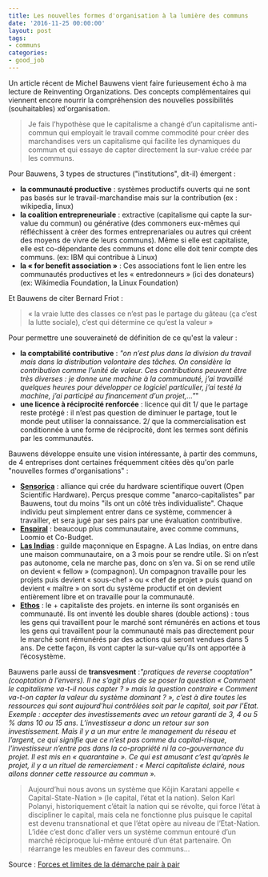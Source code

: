 ```yaml
---
title: Les nouvelles formes d'organisation à la lumière des communs
date: '2016-11-25 00:00:00'
layout: post
tags:
- communs
categories:
- good_job
---
```


Un article récent de Michel Bauwens vient faire furieusement écho à ma lecture de Reinventing Organizations. Des concepts complémentaires qui viennent encore nourrir la compréhension des nouvelles possibilités (souhaitables) xd'organisation.

<!--more-->

> Je fais l’hypothèse que le capitalisme a changé d’un capitalisme anti-commun qui employait le travail comme commodité pour créer des marchandises vers un capitalisme qui facilite les dynamiques du commun et qui essaye de capter directement la sur-value créée par les communs.


Pour Bauwens, 3 types de structures ("institutions", dit-il) émergent :
- **la communauté productive** : systèmes productifs ouverts qui ne sont pas basés sur le travail-marchandise mais sur la contribution (ex : wikipedia, linux)
- **la coalition entrepreneuriale** : extractive (capitalisme qui capte la sur-value du commun) ou générative (des commoners eux-mêmes qui réfléchissent à créer des formes entreprenariales ou autres qui créent des moyens de vivre de leurs communs). Même si elle est capitaliste, elle est co-dépendante des communs et donc elle doit tenir compte des communs. (ex: IBM qui contribue à Linux)
- **la « for benefit association »** : Ces associations font le lien entre les communautés productives et les « entredonneurs » (ici des donateurs) (ex: Wikimedia Foundation, la Linux Foundation)

Et Bauwens de citer Bernard Friot :
> « la vraie lutte des classes ce n’est pas le partage du gâteau (ça c’est la lutte sociale), c’est qui détermine ce qu’est la valeur »

Pour permettre une souveraineté de définition de ce qu'est la valeur :
- **la comptabilité contributive** : *"on n’est plus dans la division du travail mais dans la distribution volontaire des tâches. On considère la contribution comme l’unité de valeur. Ces contributions peuvent être très diverses : je donne une machine à la communauté, j’ai travaillé quelques heures pour développer ce logiciel particulier, j’ai testé la machine, j’ai participé au financement d’un projet,…"*"
- **une licence à réciprocité renforcée** : licence qui dit 1/ que le partage reste protégé : il n’est pas question de diminuer le partage, tout le monde peut utiliser la connaissance. 2/ que la commercialisation est conditionnée à une forme de réciprocité, dont les termes sont définis par les communautés.


Bauwens développe ensuite une vision intéressante, à partir des communs, de 4 entreprises dont certaines fréquemment citées dès qu'on parle "nouvelles formes d'organisations" :
- **[Sensorica](http://www.sensorica.co/)** : alliance qui crée du hardware scientifique ouvert (Open Scientific Hardware). Perçus presque comme "anarco-capitalistes" par Bauwens, tout du moins "ils ont un côté très individualiste". Chaque individu peut simplement entrer dans ce système, commencer à travailler, et sera jugé par ses pairs par une évaluation contributive.
- **[Enspiral](http://enspiral.com/)** : beaucoup plus communautaire, avec comme communs, Loomio et Co-Budget.
- **[Las Indias](https://english.lasindias.com/what-is-las-indias)** : guilde maçonnique en Espagne. A Las Indias, on entre dans une maison communautaire, on a 3 mois pour se rendre utile. Si on n’est pas autonome, cela ne marche pas, donc on s’en va. Si on se rend utile on devient « fellow » (compagnon). Un compagnon travaille pour les projets puis devient « sous-chef » ou « chef de projet » puis quand on devient « maître » on sort du système productif et on devient entièrement libre et on travaille pour la communauté.
- **[Ethos](http://www.ethosvo.org/)** : le + capitaliste des projets. en interne ils sont organisés en communauté. Ils ont inventé les double shares (double actions) : tous les gens qui travaillent pour le marché sont rémunérés en actions et tous les gens qui travaillent pour la communauté mais pas directement pour le marché sont rémunérés par des actions qui seront vendues dans 5 ans. De cette façon, ils vont capter la sur-value qu’ils ont apportée à l’écosystème.


Bauwens parle aussi de **transvesment** :*"pratiques de reverse cooptation" (cooptation à l’envers). Il ne s’agit plus de se poser la question « Comment le capitalisme va-t-il nous capter ? » mais la question contraire « Comment va-t-on capter la valeur du système dominant ? », c’est à dire toutes les ressources qui sont aujourd’hui contrôlées soit par le capital, soit par l’Etat. Exemple : accepter des investissements avec un retour garanti de 3, 4 ou 5 % dans 10 ou 15 ans. L’investisseur a donc un retour sur son investissement. Mais il y a un mur entre le management du réseau et l’argent, ce qui signifie que ce n’est pas comme du capital-risque, l’investisseur n’entre pas dans la co-propriété ni la co-gouvernance du projet. Il est mis en « quarantaine ». Ce qui est amusant c’est qu’après le projet, il y a un rituel de remerciement : « Merci capitaliste éclairé, nous allons donner cette ressource au commun ».*

> Aujourd’hui nous avons un système que Kōjin Karatani appelle « Capital-State-Nation » (le capital, l’état et la nation). Selon Karl Polanyi, historiquement c’était la nation qui se révolte, qui force l’état à discipliner le capital, mais cela ne fonctionne plus puisque le capital est devenu transnational et que l’état opère au niveau de l’Etat-Nation. L’idée c’est donc d’aller vers un système commun entouré d’un marché réciproque lui-même entouré d’un état partenaire. On réarrange les meubles en faveur des communs…


Source : [Forces et limites de la démarche pair à pair][source]

[source]: http://coopdescommuns.com/fr/forces-et-limites-de-la-demarche-pair-a-pair/
